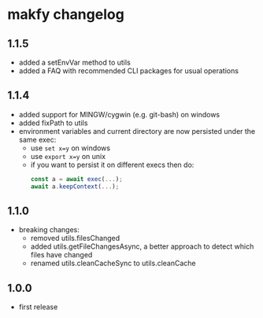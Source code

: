 # makfy changelog

## 1.1.5
- added a setEnvVar method to utils
- added a FAQ with recommended CLI packages for usual operations

## 1.1.4
- added support for MINGW/cygwin (e.g. git-bash) on windows
- added fixPath to utils
- environment variables and current directory are now persisted under the same exec:
  - use ```set x=y``` on windows 
  - use ```export x=y``` on unix
  - if you want to persist it on different execs then do:
    ```js
    const a = await exec(...);
    await a.keepContext(...);
    ```

## 1.1.0

- breaking changes:
  - removed utils.filesChanged
  - added utils.getFileChangesAsync, a better approach to detect which files have changed
  - renamed utils.cleanCacheSync to utils.cleanCache

## 1.0.0

- first release
